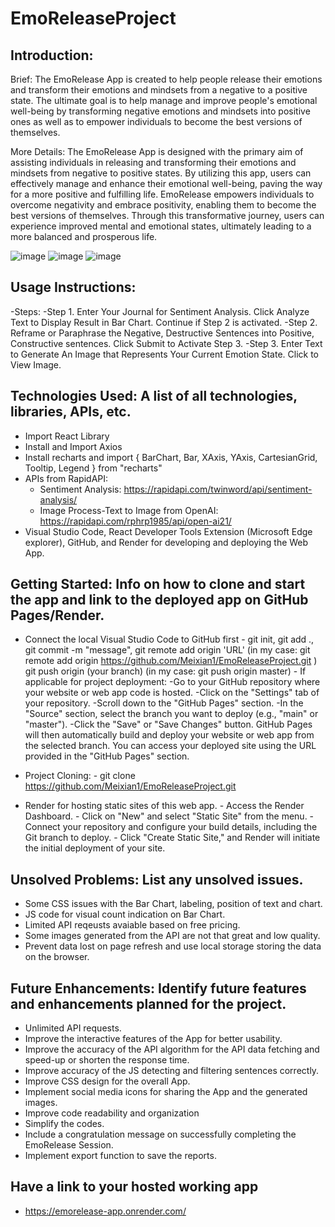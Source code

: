 # EmoReleaseProject

Introduction: 
-
Brief: 
The EmoRelease App is created to help people release their emotions and transform their emotions and mindsets from a negative to a positive state. The ultimate goal is to help manage and improve people's emotional well-being by transforming negative emotions and mindsets into positive ones as well as to empower individuals to become the best versions of themselves.

More Details: 
The EmoRelease App is designed with the primary aim of assisting individuals in releasing and transforming their emotions and mindsets from negative to positive states. By utilizing this app, users can effectively manage and enhance their emotional well-being, paving the way for a more positive and fulfilling life. EmoRelease empowers individuals to overcome negativity and embrace positivity, enabling them to become the best versions of themselves. Through this transformative journey, users can experience improved mental and emotional states, ultimately leading to a more balanced and prosperous life.

![image](https://github.com/Meixian1/EmoReleaseProject/assets/124223514/c74a566b-dba6-45b9-aa4b-d26e1c8448ce)
![image](https://github.com/Meixian1/EmoReleaseProject/assets/124223514/8d6197de-e91b-4b55-ac72-ce23a8870c2d)
![image](https://github.com/Meixian1/EmoReleaseProject/assets/124223514/b0a49857-6e23-4652-921b-ac421392eff1)


Usage Instructions: 
-
-Steps: 
-Step 1. Enter Your Journal for Sentiment Analysis. Click Analyze Text to Display Result in Bar Chart. Continue if Step 2 is activated. 
-Step 2. Reframe or Paraphrase the Negative, Destructive Sentences into Positive, Constructive sentences. Click Submit to Activate Step 3.
-Step 3. Enter Text to Generate An Image that Represents Your Current Emotion State. Click to View Image. 
        
Technologies Used: A list of all technologies, libraries, APIs, etc. 
-
- Import React Library
- Install and Import Axios
- Install recharts and import { BarChart, Bar, XAxis, YAxis, CartesianGrid, Tooltip, Legend } from "recharts"
- APIs from RapidAPI:
   - Sentiment Analysis: https://rapidapi.com/twinword/api/sentiment-analysis/
   - Image Process-Text to Image from OpenAI: https://rapidapi.com/rphrp1985/api/open-ai21/
 - Visual Studio Code, React Developer Tools Extension (Microsoft Edge explorer), GitHub, and Render for developing and deploying the Web App. 
     
Getting Started: Info on how to clone and start the app and link to the deployed app on GitHub Pages/Render.
- 
- Connect the local Visual Studio Code to GitHub first
        - git init, git add ., git commit -m "message",
          git remote add origin 'URL' (in my case: git remote add origin https://github.com/Meixian1/EmoReleaseProject.git )
          git push origin (your branch) (in my case: git push origin master)
        - If applicable for project deployment:
              -Go to your GitHub repository where your website or web app code is hosted.
              -Click on the "Settings" tab of your repository.
              -Scroll down to the "GitHub Pages" section.
              -In the "Source" section, select the branch you want to deploy (e.g., "main" or "master").
              -Click the "Save" or "Save Changes" button. GitHub Pages will then automatically build and deploy your website or web app from the selected branch. You 
               can access your deployed site using the URL provided in the "GitHub Pages" section.
- Project Cloning:
              - git clone https://github.com/Meixian1/EmoReleaseProject.git

- Render for hosting static sites of this web app.
        - Access the Render Dashboard.
        - Click on "New" and select "Static Site" from the menu.
        - Connect your repository and configure your build details, including the Git branch to deploy.
        - Click "Create Static Site," and Render will initiate the initial deployment of your site. 

Unsolved Problems: List any unsolved issues.
-
- Some CSS issues with the Bar Chart, labeling, position of text and chart.
- JS code for visual count indication on Bar Chart. 
- Limited API reqeusts avaiable based on free pricing.
- Some images generated from the API are not that great and low quality.
- Prevent data lost on page refresh and use local storage storing the data on the browser. 

Future Enhancements: Identify future features and enhancements planned for the project.
-
- Unlimited API requests.
- Improve the interactive features of the App for better usability.
- Improve the accuracy of the API algorithm for the API data fetching and speed-up or shorten the response time.
- Improve accuracy of the JS detecting and filtering sentences correctly.
- Improve CSS design for the overall App.
- Implement social media icons for sharing the App and the generated images. 
- Improve code readability and organization
- Simplify the codes.
- Include a congratulation message on successfully completing the EmoRelease Session.
- Implement export function to save the reports. 

Have a link to your hosted working app
-
- https://emorelease-app.onrender.com/ 
